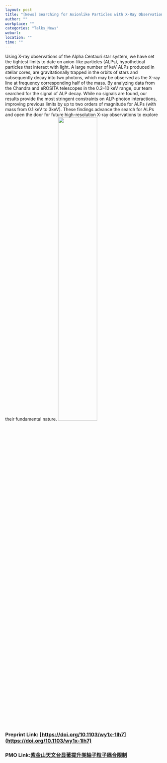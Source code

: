 ```yaml
---
layout: post
title: "[News] Searching for Axionlike Particles with X-Ray Observations of Alpha Centauri"
author: ""
workplace: ""
categories: "Talks_News"
weburl:
location: ""
time: ""
---
```



Using X-ray observations of the Alpha Centauri star system, we have set the tightest limits to date on axion-like particles (ALPs), hypothetical particles that interact with light. A large number of keV ALPs produced in stellar cores, are gravitationally trapped in the orbits of stars and subsequently decay into two photons, which may be observed as the X-ray line at frequency corresponding half of the mass. By analyzing data from the Chandra and eROSITA telescopes in the 0.2–10 keV range, our team searched for the signal of ALP decay. While no signals are found, our results provide the most stringent constraints on ALP-photon interactions, improving previous limits by up to two orders of magnitude for ALPs (with mass from 0.1 keV to 3keV). These findings advance the search for ALPs and open the door for future high-resolution X-ray observations to explore their fundamental nature.
<img src="https://inspirehep.net/files/dc5e651f4dbbdced015fc9b4e4e81c28" width=50%> 

### Preprint Link: [https://doi.org/10.1103/wy1x-1lh7](https://doi.org/10.1103/wy1x-1lh7)
### PMO Link:[紫金山天文台显著提升类轴子粒子耦合限制](https://pmo.cas.cn/xwdt2019/kyjz2019/202506/t20250625_7874951.html)
